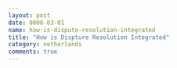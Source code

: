 ```yaml
---
layout: post
date: 0008-03-01
name: how-is-dispute-resolution-integrated
title: "How is Dispture Resolution Integrated"
category: netherlands
comments: true
---
```


